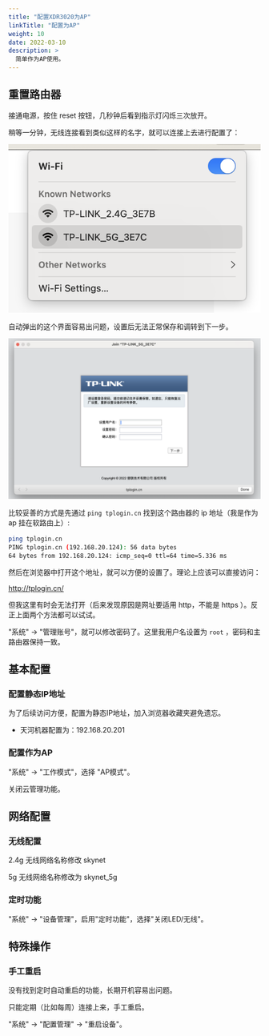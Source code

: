```yaml
---
title: "配置XDR3020为AP"
linkTitle: "配置为AP"
weight: 10
date: 2022-03-10
description: >
  简单作为AP使用。
---
```






## 重置路由器

接通电源，按住 reset 按钮，几秒钟后看到指示灯闪烁三次放开。

稍等一分钟，无线连接看到类似这样的名字，就可以连接上去进行配置了：

![reset-wifi](images/reset-wifi.png)



自动弹出的这个界面容易出问题，设置后无法正常保存和调转到下一步。

![sky](images/reset-password.png)

比较妥善的方式是先通过 `ping tplogin.cn` 找到这个路由器的 ip 地址（我是作为 ap 挂在软路由上）:

```bash
ping tplogin.cn
PING tplogin.cn (192.168.20.124): 56 data bytes
64 bytes from 192.168.20.124: icmp_seq=0 ttl=64 time=5.336 ms
```

然后在浏览器中打开这个地址，就可以方便的设置了。理论上应该可以直接访问：

http://tplogin.cn/

但我这里有时会无法打开（后来发现原因是网址要适用 http，不能是 https ）。反正上面两个方法都可以试试。

"系统" -> "管理账号"，就可以修改密码了。这里我用户名设置为 `root` ，密码和主路由器保持一致。 

## 基本配置

### 配置静态IP地址

为了后续访问方便，配置为静态IP地址，加入浏览器收藏夹避免遗忘。

- 天河机器配置为：192.168.20.201 

### 配置作为AP

"系统" -> "工作模式"，选择 "AP模式"。

关闭云管理功能。

## 网络配置

### 无线配置

2.4g 无线网络名称修改 skynet

5g 无线网络名称修改为 skynet_5g

### 定时功能

"系统" -> "设备管理"，启用"定时功能"，选择"关闭LED/无线"。

## 特殊操作

### 手工重启

没有找到定时自动重启的功能，长期开机容易出问题。

只能定期（比如每周）连接上来，手工重启。

"系统" -> "配置管理" -> "重启设备"。
